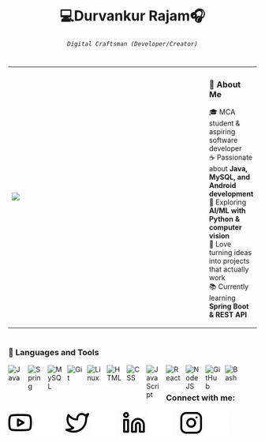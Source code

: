 <div align="center">
  
# 💻Durvankur Rajam🎧
*`Digital Craftsman (Developer/Creator)`*
</div>

#

<table>
  <tr>
    <td width="600">
      <img src="https://github.com/user-attachments/assets/abdcef73-c225-425d-8328-d8ce7f2e1894" width="280" />
    </td>
    <td valign="middle">
      <div>
        
  ### 🌟 About Me  

  🎓 MCA student & aspiring software developer  
  ☕ Passionate about **Java, MySQL, and Android development**  
  🤖 Exploring **AI/ML with Python & computer vision**  
  🚀 Love turning ideas into projects that actually work  
  📚 Currently learning **Spring Boot & REST API**
        
                             
  </div>
      
  </td>
  </tr>
</table>



#
### 🧰 Languages and Tools

<img align="left" alt="Java" width="30px" style="padding-right:10px;" src="https://cdn.jsdelivr.net/gh/devicons/devicon/icons/java/java-original.svg"/>
<img align="left" alt="Spring" width="30px" style="padding-right:10px;" src="https://cdn.jsdelivr.net/gh/devicons/devicon/icons/spring/spring-original.svg" />
<img align="left" alt="MySQL" width="30px" style="padding-right:10px;" src="https://cdn.jsdelivr.net/gh/devicons/devicon/icons/mysql/mysql-original.svg"/>
<img align="left" alt="Git" width="30px" style="padding-right:10px;" src="https://cdn.jsdelivr.net/gh/devicons/devicon/icons/git/git-original.svg" />
<img align="left" alt="Linux" width="30px" style="padding-right:10px;" src="https://cdn.jsdelivr.net/gh/devicons/devicon/icons/linux/linux-original.svg" />
<img align="left" alt="HTML" width="30px" style="padding-right:10px;" src="https://cdn.jsdelivr.net/gh/devicons/devicon/icons/html5/html5-plain.svg" />
<img align="left" alt="CSS" width="30px" style="padding-right:10px;" src="https://cdn.jsdelivr.net/gh/devicons/devicon/icons/css3/css3-plain.svg" />
<img align="left" alt="JavaScript" width="30px" style="padding-right:10px;" src="https://cdn.jsdelivr.net/gh/devicons/devicon/icons/javascript/javascript-plain.svg" />
<img align="left" alt="React" width="30px" style="padding-right:10px;" src="https://cdn.jsdelivr.net/gh/devicons/devicon/icons/react/react-original.svg" />
<img align="left" alt="NodeJS" width="30px" style="padding-right:10px;" src="https://cdn.jsdelivr.net/gh/devicons/devicon/icons/nodejs/nodejs-original.svg" />
<img align="left" alt="GitHub" width="30px" style="padding-right:10px;" src="https://cdn.jsdelivr.net/gh/devicons/devicon/icons/github/github-original.svg" />
<img align="left" alt="Bash" width="30px" style="padding-right:10px;" src="https://cdn.jsdelivr.net/gh/devicons/devicon/icons/bash/bash-original.svg" />
<br />

#
### Connect with me:

[![YouTube](./img/youtube-light.svg)](https://www.youtube.com/@durvax2340#gh-light-mode-only)
[![YouTube](./img/youtube-dark.svg)](https://www.youtube.com/@durvax2340#gh-dark-mode-only)
&nbsp;&nbsp;
[![Twitter](./img/twitter-light.svg)](https://x.com/Durvankurrr#gh-light-mode-only)
[![Twitter](./img/twitter-dark.svg)](https://x.com/Durvankurrr#gh-dark-mode-only)
&nbsp;&nbsp;
[![LinkedIn](./img/linkedin-light.svg)](https://www.linkedin.com/in/durvankur-rajam/#gh-light-mode-only)
[![LinkedIn](./img/linkedin-dark.svg)](https://www.linkedin.com/in/durvankur-rajam/#gh-dark-mode-only)
&nbsp;&nbsp;
[![Instagram](./img/instagram-light.svg)](https://www.instagram.com/durvankurrr/#gh-light-mode-only)
[![Instagram](./img/instagram-dark.svg)](https://www.instagram.com/durvankurrr/#gh-dark-mode-only)
&nbsp;&nbsp;







       
          
